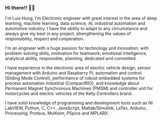 ### Hi there!! 👋👋

<!--
**Luishung/Luishung** is a ✨ _special_ ✨ repository because its `README.md` (this file) appears on your GitHub profile.

Here are some ideas to get you started:

- 🔭 I’m currently working on ...
- 🌱 I’m currently learning ...
- 👯 I’m looking to collaborate on ...
- 🤔 I’m looking for help with ...
- 💬 Ask me about ...
- 📫 How to reach me: ...
- 😄 Pronouns: ...
- ⚡ Fun fact: ...
-->

I'm Luis Hung, I'm Electronic engineer with great interest in the area of deep learning, machine learning, data science, AI, industrial automation and automotive industry. I have the ability to adapt to any circumstance and always give my best in any project, strengthening the values of responsibility, respect and cooperation.

I'm an engineer with a huge passion for technology and innovation, with problem-solving skills, motivation for teamwork, emotional intelligence, analytical ability, responsible, planning, dedicated and committed.

I have experience in the electronic area of electric vehicle design, sensor management with Arduino and Raspberry PI, automation and control (Sliding Mode Control), performance of robust embedded systems for process automation industrial (CompactRIO), and knowledge about Permanent Magnet Synchronous Machines (PMSM) and controller unit for motorcycles and electric vehicles of the Kelly Controllers brand.



I have solid knowledge of programming and development tools such as NI LabVIEW, Python, C, C++, JavaScript, Matlab/Simulink, LaTex, Arduino, Processing, Proteus, Multisim, PSpice and MPLABX.
